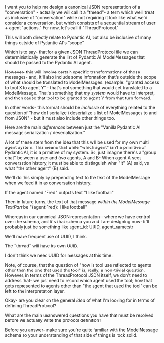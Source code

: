 I want you to help me design a canonical JSON representation of a "conversation" - actually we will call it a "thread"- a term which we'll treat as inclusive of "conversation" while not requiring it look like what we'd consider a conversation, but which consists of a sequential stream of user + agent "actions." For now, let's call it "ThreadProtocol."

This will both directly relate to Pydantic AI, but also be inclusive of many things outside of Pydantic AI's "scope"

Which is to say- that for a given JSON ThreadProtocol file we can deterministically generate the list of Pydantic AI ModelMessages that should be passed to the Pydantic AI agent.

However- this will involve certain specific transformations of those messages- and, it'll also include some information that's outside the scope of what should be translated to ModelMessages. (example: "granted access to tool X to agent Y" - that's not something that would get translated to a ModelMessage. That's something that *my system* would have to interpret, and then cause that tool to be granted to agent Y from that turn forward.

In other words- this format should be *inclusive* of everything related to the question of "how do I serialize / deserialize a list of ModelMessages to and from JSON" - but it must also include other things too.

Here are the main *differences* between just the "Vanilla Pydantic AI message serialization / deserialization."

A lot of these stem from the idea that this will be used for my own multi agent system. This means that while "which agent" isn't a primitive of Pydantic AI, it is a primitive of my system. So, just imagine there's a "group chat" between a user and *two* agents, A and B- When agent A sees conversation history, it must be able to distinguish what "it" (A) said, vs what "the other agent" (B) said.

We'll do this simply by prepending text to the text of the ModelMessage when we feed it in as conversation history.

If the agent named "Fred" outputs text "I like football"

Then in future turns, the text of that message *within the ModelMessage TextPart* be "{agent:Fred}: I like football"

Whereas in our canonical JSON representation - where we have control over the schema, and it's that schema you and I are designing now- it'll probably just be something like agent_id: UUID, agent_name:str 

We'll make frequent use of UUID, I think. 

The "thread" will have its own UUID.

I don't think we need UUID for messages at this time. 

Note, of course, that the question of "how is tool use reflected to agents other than the one that used the tool" is, really, a non-trivial question. However, in terms of the ThreadProtocol JSON itself, we don't need to address that- we just need to record which agent used the tool; how that gets represented to agents other than "the agent that used the tool" can be left to the interpretation layer.

Okay- are you clear on the general *idea* of what I'm looking for in terms of defining ThreadProtocol?

What are the main unanswered questions you have that must be resolved before we actually write the protocol definition?

Before you answer- make sure you're quite familiar with the ModelMessage schema so your understanding of that side of things is rock solid. 